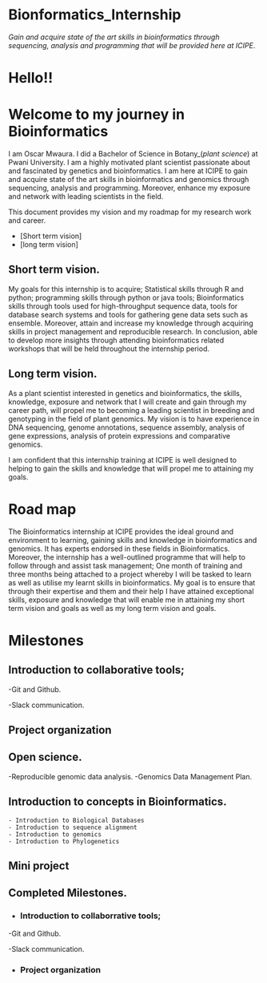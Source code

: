 # Bionformatics_Internship
*Gain and acquire state of the art skills in bioinformatics through sequencing, analysis and programming that will be provided here at ICIPE*.

# Hello!!

# Welcome to my journey in Bioinformatics

I am Oscar Mwaura. I did a Bachelor of Science in Botany_(*plant science*) at Pwani University. I am a highly motivated plant scientist passionate about and fascinated by genetics and bioinformatics. I am here at ICIPE to gain and acquire state of the art skills in bioinformatics and genomics through sequencing, analysis and programming. Moreover, enhance my exposure and network with leading scientists in the field.

This document provides my vision and my roadmap for my research work and career.

* [Short term vision]
* [long term vision]

## Short term vision.

My goals for this internship is to acquire; Statistical skills through R and python; programming skills through python or java tools; Bioinformatics skills through tools used for high-throughput sequence data, tools for database search systems and tools for gathering gene data sets such as ensemble. Moreover, attain and increase my knowledge through acquiring skills in project management and reproducible research. In conclusion, able to develop more insights through attending bioinformatics related workshops that will be held throughout the internship period.

## Long term vision.

As a plant scientist interested in genetics and bioinformatics, the skills, knowledge, exposure and network that I will create and gain through my career path, will propel me to becoming a leading scientist in breeding and genotyping in the field of plant genomics. My vision is to have experience in DNA sequencing, genome annotations, sequence assembly, analysis of gene expressions, analysis of protein expressions and comparative genomics.


I am confident that this internship training at ICIPE is well designed to helping to gain the skills and knowledge that will propel me to attaining my goals.


# Road map

The Bioinformatics internship at ICIPE provides the ideal ground and environment to learning, gaining skills and knowledge in bioinformatics and genomics. It has experts endorsed in these fields in Bioinformatics. Moreover, the internship has a well-outlined programme that will help to follow through and assist task management; One month of training and three months being attached to a project whereby I will be tasked to learn as well as utilise my learnt skills in bioinformatics. My goal is to ensure that through their expertise and them and their help I have attained exceptional skills, exposure and knowledge that will enable me in attaining my short term vision and goals as well as my long term vision and goals.

# Milestones

## Introduction to collaborative tools;
  -Git and Github.
  
  -Slack communication.
  
## Project organization

## Open science.
  -Reproducible genomic data analysis.
  -Genomics Data Management Plan.

## Introduction to concepts in Bioinformatics.
    - Introduction to Biological Databases
    - Introduction to sequence alignment
    - Introduction to genomics
    - Introduction to Phylogenetics
    
 ## Mini project
    
## Completed Milestones.
 - ### Introduction to collaborrative tools;
  -Git and Github.
  
  -Slack communication.
  
  - ### Project organization





